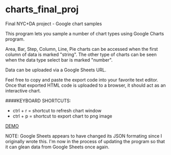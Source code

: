 charts_final_proj
=================

Final NYC+DA project - Google chart samples

This program lets you sample a number of chart types using Google Charts program.

Area, Bar, Step, Column, Line, Pie charts can be accessed when the first column of data is marked "string". The other type of charts can be seen when the data type select bar is marked "number".

Data can be uploaded via a Google Sheets URL.

Feel free to copy and paste the export code into your favorite text editor.
Once that exported HTML code is uploaded to a browser, it should act as an interactive chart.

####KEYBOARD SHORTCUTS:
* ctrl + r = shortcut to refresh chart window
* ctrl + p = shortcut to export chart to png image

[DEMO](https://herrwagner1680.github.io/charts_final_proj/sampler.html)

NOTE: Google Sheets appears to have changed its JSON formating since I originally wrote this. I'm now in the process of updating the program so that it can glean data from Google Sheets once again.
